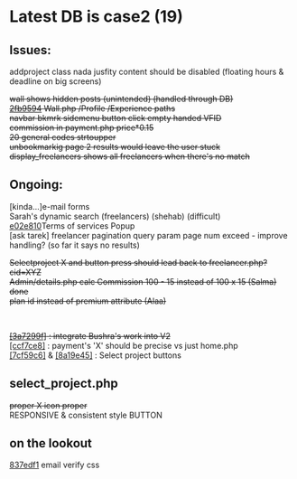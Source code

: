 # Latest DB is case2 (19)

## Issues:
addproject class nada jusfity content should be disabled (floating hours & deadline on big screens)</br>

~~wall shows hidden posts (unintended) (handled through DB)~~ </br>
~~[2fb9594](https://github.com/ShehabSerry/Case-2-Team-2/commit/2fb959458b45ad13893b0722c5c6c885e297336f) Wall.php /Profile /Experience paths~~ </br>
~~navbar bkmrk sidemenu button click empty handed VFID~~ </br>
~~commission in payment.php price*0.15~~</br>
~~20 general codes strtoupper~~</br>
~~unbookmarkig page 2 results would leave the user stuck~~</br>
~~display_freelancers shows all freelancers when there's no match~~</br>

## Ongoing:
[kinda...]e-mail forms </br>
Sarah's dynamic search (freelancers) (shehab) (difficult) </br>
[e02e810](https://github.com/ShehabSerry/Case-2-Team-2/commit/e02e810f89ead924704212c5d8f5324a6c3fbe4b)Terms of services Popup </br>
[ask tarek] freelancer pagination query param page num exceed - improve handling? (so far it says no results) </br>

~~Selectproject X and button press should lead back to freelancer.php?cid=XYZ~~ </br>
~~Admin/details.php calc Commission 100 - 15 instead of 100 x 15 (Salma) done~~ </br>
~~plan id instead of premium attribute (Alaa)~~ </br>

</br>

~~[[3a7299f]](https://github.com/ShehabSerry/Case-2-Team-2/commit/3a7299ff682cfab3e4787cb7ead68dcf921bc063) : integrate Bushra's work into V2~~ </br>
[[ccf7ce8]](https://github.com/ShehabSerry/Case-2-Team-2/commit/ccf7ce81c1e1d9bbaff692db86e44a9f813bc379) : payment's 'X' should be precise vs just home.php </br>
[[7cf59c6]](https://github.com/ShehabSerry/Case-2-Team-2/commit/7cf59c6a8064e05277564abdd32283aae30ddc55) & [[8a19e45]](https://github.com/ShehabSerry/Case-2-Team-2/commit/8a19e4587d76e7159dcdc9592ea2139172cef217) : Select project buttons </br>

## select_project.php
~~proper X icon proper~~</br>
RESPONSIVE & consistent style BUTTON </br>

## on the lookout
[837edf1](https://github.com/ShehabSerry/Case-2-Team-2/commit/837edf17cb25fc40f72170f98716561400b9e1fa) email verify css </br>

